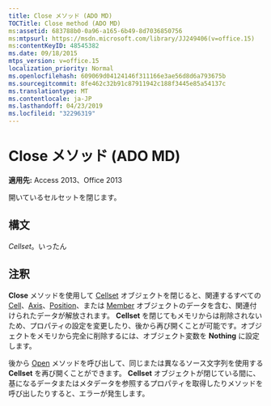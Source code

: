 ```yaml
---
title: Close メソッド (ADO MD)
TOCTitle: Close method (ADO MD)
ms:assetid: 683788b0-0a96-a165-6b49-8d7036850756
ms:mtpsurl: https://msdn.microsoft.com/library/JJ249406(v=office.15)
ms:contentKeyID: 48545382
ms.date: 09/18/2015
mtps_version: v=office.15
localization_priority: Normal
ms.openlocfilehash: 609069d04124146f311166e3ae56d8d6a793675b
ms.sourcegitcommit: 8fe462c32b91c87911942c188f3445e85a54137c
ms.translationtype: MT
ms.contentlocale: ja-JP
ms.lasthandoff: 04/23/2019
ms.locfileid: "32296319"
---
```

# <a name="close-method-ado-md"></a>Close メソッド (ADO MD)


**適用先:** Access 2013、Office 2013

開いているセルセットを閉じます。

## <a name="syntax"></a>構文

*Cellset*。いったん

## <a name="remarks"></a>注釈

**Close** メソッドを使用して [Cellset](cellset-object-ado-md.md) オブジェクトを閉じると、関連するすべての [Cell](cell-object-ado-md.md)、[Axis](axis-object-ado-md.md)、[Position](position-object-ado-md.md)、または [Member](member-object-ado-md.md) オブジェクトのデータを含む、関連付けられたデータが解放されます。 **Cellset** を閉じてもメモリからは削除されないため、プロパティの設定を変更したり、後から再び開くことが可能です。オブジェクトをメモリから完全に削除するには、オブジェクト変数を **Nothing** に設定します。

後から [Open](open-method-ado-md.md) メソッドを呼び出して、同じまたは異なるソース文字列を使用する **Cellset** を再び開くことができます。 **Cellset** オブジェクトが閉じている間に、基になるデータまたはメタデータを参照するプロパティを取得したりメソッドを呼び出したりすると、エラーが発生します。

